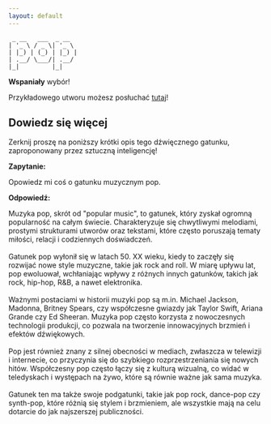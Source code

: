 ```yaml
---
layout: default
---
```


```                   
 _ __   ___  _ __  
| '_ \ / _ \| '_ \ 
| |_) | (_) | |_) |
| .__/ \___/| .__/ 
|_|         |_|    
```
**Wspaniały** wybór!

Przykładowego utworu możesz posłuchać [tutaj](https://p.scdn.co/mp3-preview/17fa164b977074dd1b1869bfb10b08cfd513e53b)!
## Dowiedz się więcej
Zerknij proszę na poniższy krótki opis tego dźwięcznego gatunku, zaproponowany przez sztuczną inteligencję!



**Zapytanie:**

Opowiedz mi coś o gatunku muzycznym pop.

**Odpowiedź:**

Muzyka pop, skrót od "popular music", to gatunek, który zyskał ogromną popularność na całym świecie. Charakteryzuje się chwytliwymi melodiami, prostymi strukturami utworów oraz tekstami, które często poruszają tematy miłości, relacji i codziennych doświadczeń. <br><br>Gatunek pop wyłonił się w latach 50. XX wieku, kiedy to zaczęły się rozwijać nowe style muzyczne, takie jak rock and roll. W miarę upływu lat, pop ewoluował, wchłaniając wpływy z różnych innych gatunków, takich jak rock, hip-hop, R&B, a nawet elektronika.<br><br>Ważnymi postaciami w historii muzyki pop są m.in. Michael Jackson, Madonna, Britney Spears, czy współczesne gwiazdy jak Taylor Swift, Ariana Grande czy Ed Sheeran. Muzyka pop często korzysta z nowoczesnych technologii produkcji, co pozwala na tworzenie innowacyjnych brzmień i efektów dźwiękowych.<br><br>Pop jest również znany z silnej obecności w mediach, zwłaszcza w telewizji i internecie, co przyczynia się do szybkiego rozprzestrzeniania się nowych hitów. Współczesny pop często łączy się z kulturą wizualną, co widać w teledyskach i występach na żywo, które są równie ważne jak sama muzyka. <br><br>Gatunek ten ma także swoje podgatunki, takie jak pop rock, dance-pop czy synth-pop, które różnią się stylem i brzmieniem, ale wszystkie mają na celu dotarcie do jak najszerszej publiczności.